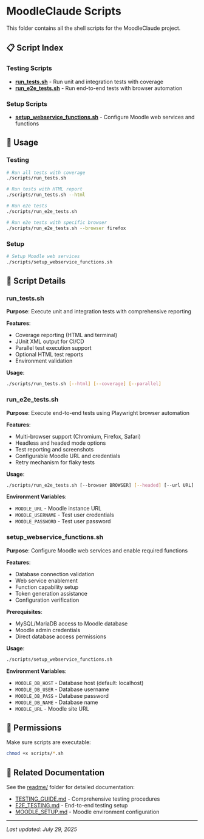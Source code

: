 # MoodleClaude Scripts

This folder contains all the shell scripts for the MoodleClaude project.

## 📋 Script Index

### Testing Scripts
- **[run_tests.sh](./run_tests.sh)** - Run unit and integration tests with coverage
- **[run_e2e_tests.sh](./run_e2e_tests.sh)** - Run end-to-end tests with browser automation

### Setup Scripts
- **[setup_webservice_functions.sh](./setup_webservice_functions.sh)** - Configure Moodle web services and functions

## 🚀 Usage

### Testing
```bash
# Run all tests with coverage
./scripts/run_tests.sh

# Run tests with HTML report
./scripts/run_tests.sh --html

# Run e2e tests
./scripts/run_e2e_tests.sh

# Run e2e tests with specific browser
./scripts/run_e2e_tests.sh --browser firefox
```

### Setup
```bash
# Setup Moodle web services
./scripts/setup_webservice_functions.sh
```

## 📝 Script Details

### run_tests.sh
**Purpose**: Execute unit and integration tests with comprehensive reporting

**Features**:
- Coverage reporting (HTML and terminal)
- JUnit XML output for CI/CD
- Parallel test execution support
- Optional HTML test reports
- Environment validation

**Usage**: 
```bash
./scripts/run_tests.sh [--html] [--coverage] [--parallel]
```

### run_e2e_tests.sh
**Purpose**: Execute end-to-end tests using Playwright browser automation

**Features**:
- Multi-browser support (Chromium, Firefox, Safari)
- Headless and headed mode options
- Test reporting and screenshots
- Configurable Moodle URL and credentials
- Retry mechanism for flaky tests

**Usage**:
```bash
./scripts/run_e2e_tests.sh [--browser BROWSER] [--headed] [--url URL]
```

**Environment Variables**:
- `MOODLE_URL` - Moodle instance URL
- `MOODLE_USERNAME` - Test user credentials
- `MOODLE_PASSWORD` - Test user password

### setup_webservice_functions.sh
**Purpose**: Configure Moodle web services and enable required functions

**Features**:
- Database connection validation
- Web service enablement
- Function capability setup
- Token generation assistance
- Configuration verification

**Prerequisites**:
- MySQL/MariaDB access to Moodle database
- Moodle admin credentials
- Direct database access permissions

**Usage**:
```bash
./scripts/setup_webservice_functions.sh
```

**Environment Variables**:
- `MOODLE_DB_HOST` - Database host (default: localhost)
- `MOODLE_DB_USER` - Database username
- `MOODLE_DB_PASS` - Database password
- `MOODLE_DB_NAME` - Database name
- `MOODLE_URL` - Moodle site URL

## 🔧 Permissions

Make sure scripts are executable:
```bash
chmod +x scripts/*.sh
```

## 🔗 Related Documentation

See the [readme/](../readme/) folder for detailed documentation:
- [TESTING_GUIDE.md](../readme/TESTING_GUIDE.md) - Comprehensive testing procedures
- [E2E_TESTING.md](../readme/E2E_TESTING.md) - End-to-end testing setup
- [MOODLE_SETUP.md](../readme/MOODLE_SETUP.md) - Moodle environment configuration

---

*Last updated: July 29, 2025*
